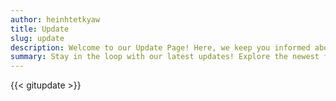 ```yaml
---
author: heinhtetkyaw
title: Update
slug: update
description: Welcome to our Update Page! Here, we keep you informed about the latest changes, improvements, and exciting new features we've added to our platform.
summary: Stay in the loop with our latest updates! Explore the newest features, improvements, and enhancements we've rolled out to enhance your experience. Discover what's new and how it benefits you as we continue to evolve and innovate.
---
```


{{< gitupdate >}}
